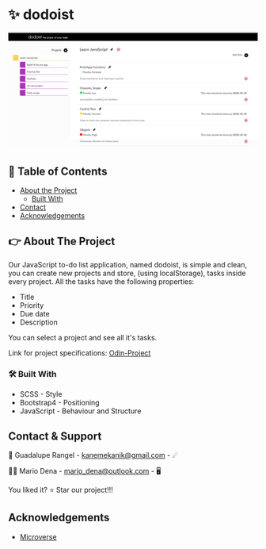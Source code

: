 # ✨ dodoist
<div align="center"><img src="./src/assets/dodoist.png" alt="dodoist"></div>

## 📝 Table of Contents

* [About the Project](#about-the-project)
  * [Built With](#built-with)
* [Contact](#contact)
* [Acknowledgements](#acknowledgements)

<!-- ABOUT THE PROJECT -->
## 👉 About The Project

Our JavaScript to-do list application, named dodoist, is simple and clean, you can create new projects and store, (using localStorage), tasks inside every project.
All the tasks have the following properties:
*   Title
*   Priority
*   Due date
*   Description

You can select a project and see all it's tasks.

Link for project specifications: [Odin-Project](https://www.theodinproject.com/courses/javascript/lessons/todo-list)

### 🛠 Built With

*   SCSS - Style
*   Bootstrap4 - Positioning
*   JavaScript - Behaviour and Structure

<!-- CONTACT & SUPPORT -->
## Contact & Support

🙍 Guadalupe Rangel - kanemekanik@gmail.com - ☄

🙍‍♂ Mario Dena - mario_dena@outlook.com - 🖥

You liked it? ⭐️ Star our project!!!

<!-- ACKNOWLEDGEMENTS -->
## Acknowledgements

* [Microverse](https://www.microverse.org/)
